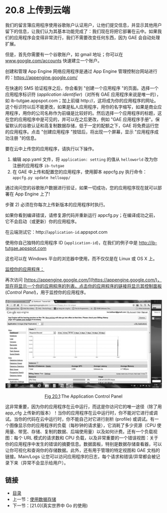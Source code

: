 # 20.8 上传到云端

我们的留言簿应用程序使用谷歌账户认证用户，让他们提交信息，并显示其他用户留下的信息，让我们认为其基本功能完成了：我们现在将把它部署在云中。如果我们的应用程序会变得非常流行，我们不需要改变任何东西，因为 GAE 会自动处理扩展。

但是，首先你需要有一个谷歌账户，如 gmail 地址；你可以在 www.google.com/accounts 快速建立一个账户。

创建和管理 App Engine 网络应用程序是通过 App Engine 管理控制台网站进行的：https://appengine.google.com/

在快速的 SMS 验证程序之后，你会看到 "创建一个应用程序 "的页面。选择一个应用程序标识符 (*application identifier*)（对所有 GAE 应用程序来说是唯一的），如 ib-tutgae.appspot.com；加上前缀 http://，这将成为你的应用程序的网址。这个标识符以后不能更改，如果是私人应用程序，用你的名字缩写，如果是商业应用程序，用你的公司名称作为前缀是比较好的。然后选择一个应用程序的标题，这在您的应用程序中是可见的，并可以在之后更改，例如 "GAE 应用程序手册"。保留默认的谷歌认证和高复制数据存储，低于一定的配额之下，GAE 将免费运行您的应用程序。点击 "创建应用程序 "按钮后，将出现一个屏幕，显示 "应用程序成功注册 "的信息。

要在云中上传您的应用程序，请执行以下操作。
1) 编辑 app.yaml 文件，将 `application: setting` 的值从 `helloworld` 改为你注册的应用程序 `ib-tutgae`
2) 在 GAE 中上传和配置您的应用程序，使用脚本 appcfg.py 执行命令：`appcfg.py update helloapp/`

通过询问您的谷歌账户数据进行验证，如果一切成功，您的应用程序现在就可以部署在 App Engine 上了!

步骤 2) 必须在你每次上传新版本的应用程序时执行。

如果你看到编译错误，请修复源代码并重新运行 appcfg.py；在编译成功之前，它不会启动（或更新）你的应用程序。

在云端测试它：http://`application-id`.appspot.com

使用你自己独特的应用程序 ID (`application-id`)，在我们的例子中是 http://ib-tutgae.appspot.com

这也可以在 Windows 平台的浏览器中使用，而不仅仅是在 Linux 或 OS X 上。

<u>监控你的应用程序：</u>

再次访问 [https://appengine.google.com/](https://appengine.google.com/)，现在将显示一个你的应用程序的列表。点击你的应用程序的链接将显示其控制面板 (*Control Panel*)，用于监控你的应用程序。

![Fig 20.1:The Application Control Panel](images/20.8_fig20.1.png)

<center><u>Fig 20.1</u>:The Application Control Panel</center>

这非常重要，因为你的应用程序在云中运行，而这是你访问它的唯一途径（除了用 app\_cfg 上传新的版本）！当你的应用程序在云中运行时，你不能对它进行或调试。当你的代码在云中运行时，你不能自己对它进行剖析 (profile) 或调试。有一个图像显示你的应用程序的负载（每秒钟的请求量），它消耗了多少资源（CPU 使用量、带宽、存储、复制的数据、后端使用量）以及如何计费。还有一个负载视图：每个 URL 模式的请求数和 CPU 负载，以及非常重要的一个错误视图：关于你的应用程序中发生的错误的摘要信息。数据面板，特别是数据存储查看器，可以让你可视化和查询你的存储数据。此外，还有用于管理的特定视图和 GAE 文档的链接。Main/Logs 让您可以访问应用程序的日志，每个请求和错误/异常都会被记录下来（异常不会显示给用户）。

## 链接

- [目录](directory.md)
- 上一节：[使用数据存储](20.7.md)
- 下一节：[21.0](真实世界中 Go 的使用)

